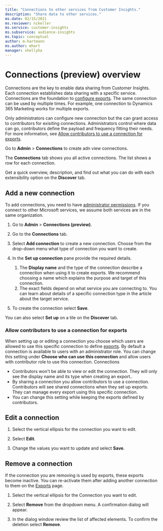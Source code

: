 ```yaml
---
title: "Connections to other services from Customer Insights."
description: "Share data to other services."
ms.date: 02/15/2021
ms.reviewer: nikeller
ms.service: customer-insights
ms.subservice: audience-insights
ms.topic: conceptual
author: m-hartmann
ms.author: mhart
manager: shellyha
---
```


# Connections (preview) overview

Connections are the key to enable data sharing from Customer Insights. Each connection establishes data sharing with a specific service. Connections are the foundation to [configure exports](export-destinations.md). The same connection can be used by multiple times. For example, one connection to Dynamics 365 Marketing works for multiple exports.
 
Only administrators can configure new connection but the can grant access to contributors for exisiting connections. Administrators control where data can go, contributors define the payload and frequency fitting their needs. For more information, see [Allow contributors to use a connection for exports](#allow-contributors-to-use-a-connection-for-exports).

Go to **Admin** > **Connections** to create adn view connections.

The **Connections** tab shows you all active connections. The list shows a row for each connection. 

Get a quick overview, description, and find out what you can do with each extensibility option on the **Discover** tab.

## Add a new connection

To add connections, you need to have [administrator permissions](permissions.md). If you connect to other Microsoft services, we assume both services are in the same organization.

1. Go to **Admin** > **Connections (preview)**.

1. Go to the **Connections** tab.

1. Select **Add connection** to create a new connection. Choose from the drop-down menu what type of connection you want to create.

1. In the **Set up connection** pane provide the required details. 
   1. The **Display name** and the type of the connection describe a connection when using it to create exports. We recommend choosing a name which explains the purpose and target of this connection.
   1. The exact fields depend on what service you are connecting to. You can learn about details of a specific connection type in the article about the target service.

1. To create the connection select **Save**.

You can also select **Set up** on a tile on the **Discover** tab.

### Allow contributors to use a connection for exports

When setting up or editing a connection you choose which users are allowed to use this specific connection to define [exports](export-destinations.md). By default a connection is available to users with an administrator role. You can change this setting under **Choose who can use this connection** and allow users with contributor role to use this connection.
Connections
- Contributors won't be able to view or edit the connection. They will only see the display name and its type when creating an export..
- By sharing a connection you allow contributors to use a connection. Contributors will see shared connections when they set up exports. They can manage every export using this specific connection.
- You can change this setting while keeping the exports defined by contributors.

## Edit a connection

1. Select the vertical ellipsis for the connection you want to edit.

1. Select **Edit**.

1. Change the values you want to update and select **Save**.

## Remove a connection

If the connection you are removing is used by exports, these exports become inactive. You can re-activate them after adding another connection to them on the [Exports](export-destinations.md) page.

1. Select the vertical ellipsis for the Connection you want to edit.

1. Select **Remove** from the dropdown menu. A confirmation dialog will appear.

1. In the dialog window review the list of affected elements. To confirm the deletion select **Remove**.

